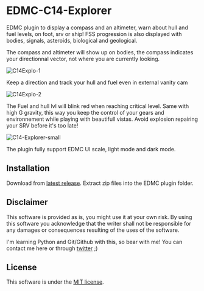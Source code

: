 # EDMC-C14-Explorer
EDMC plugin to display a compass and an altimeter, warn about hull and fuel levels, on foot, srv or ship!
FSS progression is also displayed with bodies, signals, asteroids, biological and geological.

The compass and altimeter will show up on bodies, the compass indicates your directionnal vector, not where you are currently looking.

![C14Explo-1](https://user-images.githubusercontent.com/114026279/229381505-3cdbb570-2526-4641-a37c-5f33d50831cc.jpg)

Keep a direction and track your hull and fuel even in external vanity cam

![C14Explo-2](https://user-images.githubusercontent.com/114026279/229381511-ebcb289c-5b6b-44cb-a281-e0cfaf1b476a.jpg)

The Fuel and hull lvl will blink red when reaching critical level. Same with high G gravity, this way you keep the control of your gears and environnement while playing with beautifull vistas. Avoid explosion repairing your SRV before it's too late!

![C14-Explorer-small](https://user-images.githubusercontent.com/114026279/230783689-db79e6ac-3ddd-4e7c-b49d-0f06c2706cd5.png)

The plugin fully support EDMC UI scale, light mode and dark mode.

Installation
---
Download from [latest release](https://github.com/Caprica-XIV/EDMC-C14-Explorer/releases/tag/0.4.2).
Extract zip files into the EDMC plugin folder.

Disclaimer
--------
This software is provided as is, you might use it at your own risk.
By using this software you acknowledge that the writer shall not be responsible for any damages or consequences resulting of the uses of the software.

I'm learning Python and Git/Github with this, so bear with me!
You can contact me here or through [twitter](https://twitter.com/CmdrXiv) ;)

License
-------
This software is under the [MIT license](https://github.com/Caprica-XIV/EDMC-C14-Explorer/blob/main/LICENSE).
